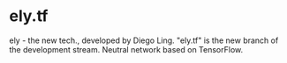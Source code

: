# ely.tf

ely - the new tech., developed by Diego Ling. "ely.tf" is the new branch of the development stream. Neutral network based on TensorFlow.
